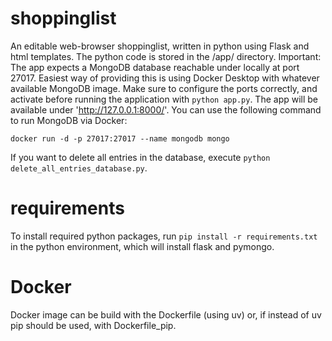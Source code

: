 # shoppinglist
An editable web-browser shoppinglist, written in python using Flask and html templates. The python code is stored in the /app/ directory.
Important: The app expects a MongoDB database reachable under locally at port 27017. Easiest way of providing this is using Docker Desktop with whatever available MongoDB image. Make sure to configure the ports correctly, and activate before running the application with `python app.py`. The app will be available under 'http://127.0.0.1:8000/'. You can use the following command to run MongoDB via Docker:

```
docker run -d -p 27017:27017 --name mongodb mongo
```


If you want to delete all entries in the database, execute `python delete_all_entries_database.py`.

# requirements
To install required python packages, run `pip install -r requirements.txt` in the python environment, which will install flask and pymongo.

# Docker

Docker image can be build with the Dockerfile (using uv) or, if instead of uv pip should be used, with Dockerfile_pip.